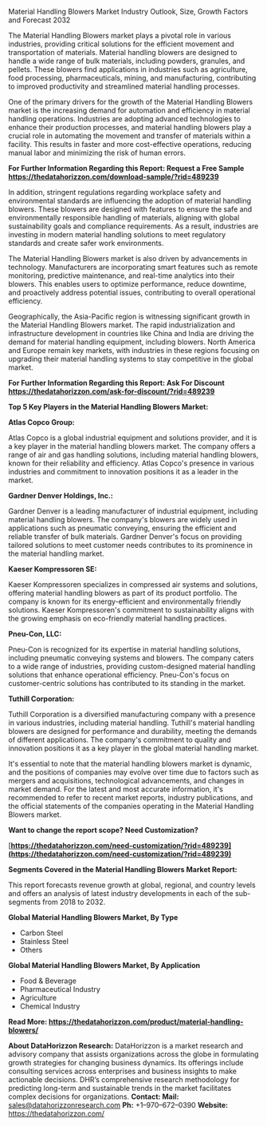 ﻿Material Handling Blowers Market Industry Outlook, Size, Growth Factors and Forecast 2032

The Material Handling Blowers market plays a pivotal role in various industries, providing critical solutions for the efficient movement and transportation of materials. Material handling blowers are designed to handle a wide range of bulk materials, including powders, granules, and pellets. These blowers find applications in industries such as agriculture, food processing, pharmaceuticals, mining, and manufacturing, contributing to improved productivity and streamlined material handling processes.

One of the primary drivers for the growth of the Material Handling Blowers market is the increasing demand for automation and efficiency in material handling operations. Industries are adopting advanced technologies to enhance their production processes, and material handling blowers play a crucial role in automating the movement and transfer of materials within a facility. This results in faster and more cost-effective operations, reducing manual labor and minimizing the risk of human errors.

**For Further Information Regarding this Report: Request a Free Sample<https://thedatahorizzon.com/download-sample/?rid=489239>** 

In addition, stringent regulations regarding workplace safety and environmental standards are influencing the adoption of material handling blowers. These blowers are designed with features to ensure the safe and environmentally responsible handling of materials, aligning with global sustainability goals and compliance requirements. As a result, industries are investing in modern material handling solutions to meet regulatory standards and create safer work environments.

The Material Handling Blowers market is also driven by advancements in technology. Manufacturers are incorporating smart features such as remote monitoring, predictive maintenance, and real-time analytics into their blowers. This enables users to optimize performance, reduce downtime, and proactively address potential issues, contributing to overall operational efficiency.

Geographically, the Asia-Pacific region is witnessing significant growth in the Material Handling Blowers market. The rapid industrialization and infrastructure development in countries like China and India are driving the demand for material handling equipment, including blowers. North America and Europe remain key markets, with industries in these regions focusing on upgrading their material handling systems to stay competitive in the global market.

**For Further Information Regarding this Report: Ask For Discount <https://thedatahorizzon.com/ask-for-discount/?rid=489239>** 

**Top 5 Key Players in the Material Handling Blowers Market:**

**Atlas Copco Group:**

Atlas Copco is a global industrial equipment and solutions provider, and it is a key player in the material handling blowers market. The company offers a range of air and gas handling solutions, including material handling blowers, known for their reliability and efficiency. Atlas Copco's presence in various industries and commitment to innovation positions it as a leader in the market.

**Gardner Denver Holdings, Inc.:**

Gardner Denver is a leading manufacturer of industrial equipment, including material handling blowers. The company's blowers are widely used in applications such as pneumatic conveying, ensuring the efficient and reliable transfer of bulk materials. Gardner Denver's focus on providing tailored solutions to meet customer needs contributes to its prominence in the material handling market.

**Kaeser Kompressoren SE:**

Kaeser Kompressoren specializes in compressed air systems and solutions, offering material handling blowers as part of its product portfolio. The company is known for its energy-efficient and environmentally friendly solutions. Kaeser Kompressoren's commitment to sustainability aligns with the growing emphasis on eco-friendly material handling practices.

**Pneu-Con, LLC:**

Pneu-Con is recognized for its expertise in material handling solutions, including pneumatic conveying systems and blowers. The company caters to a wide range of industries, providing custom-designed material handling solutions that enhance operational efficiency. Pneu-Con's focus on customer-centric solutions has contributed to its standing in the market.

**Tuthill Corporation:**

Tuthill Corporation is a diversified manufacturing company with a presence in various industries, including material handling. Tuthill's material handling blowers are designed for performance and durability, meeting the demands of different applications. The company's commitment to quality and innovation positions it as a key player in the global material handling market.

It's essential to note that the material handling blowers market is dynamic, and the positions of companies may evolve over time due to factors such as mergers and acquisitions, technological advancements, and changes in market demand. For the latest and most accurate information, it's recommended to refer to recent market reports, industry publications, and the official statements of the companies operating in the Material Handling Blowers market.

**Want to change the report scope? Need Customization?**

[**https://thedatahorizzon.com/need-customization/?rid=489239](https://thedatahorizzon.com/need-customization/?rid=489239)** 

**Segments Covered in the Material Handling Blowers Market Report:**

This report forecasts revenue growth at global, regional, and country levels and offers an analysis of latest industry developments in each of the sub-segments from 2018 to 2032.

**Global Material Handling Blowers Market, By Type**

- Carbon Steel
- Stainless Steel
- Others

**Global Material Handling Blowers Market, By Application**

- Food & Beverage
- Pharmaceutical Industry
- Agriculture
- Chemical Industry

**Read More: <https://thedatahorizzon.com/product/material-handling-blowers/>** 

**About DataHorizzon Research:**DataHorizzon is a market research and advisory company that assists organizations across the globe in formulating growth strategies for changing business dynamics. Its offerings include consulting services across enterprises and business insights to make actionable decisions. DHR’s comprehensive research methodology for predicting long-term and sustainable trends in the market facilitates complex decisions for organizations.**Contact:Mail:** <sales@datahorizzonresearch.com> **Ph:** +1–970–672–0390**Website:** <https://thedatahorizzon.com/> 
